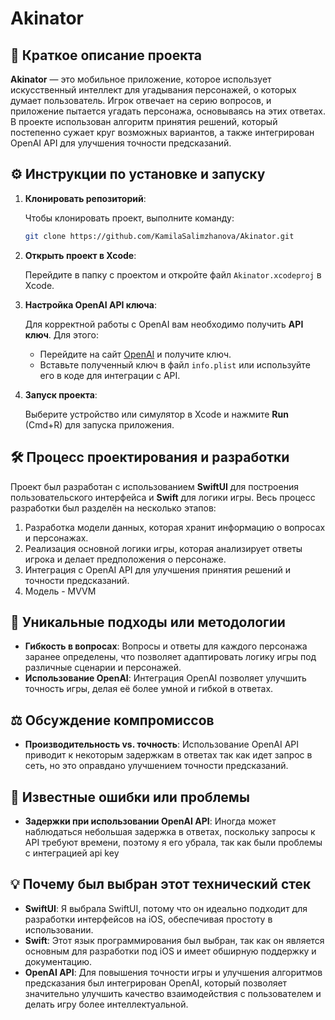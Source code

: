 # Akinator

## 📖 Краткое описание проекта

**Akinator** — это мобильное приложение, которое использует искусственный интеллект для угадывания персонажей, о которых думает пользователь. Игрок отвечает на серию вопросов, и приложение пытается угадать персонажа, основываясь на этих ответах. В проекте использован алгоритм принятия решений, который постепенно сужает круг возможных вариантов, а также интегрирован OpenAI API для улучшения точности предсказаний.

## ⚙️ Инструкции по установке и запуску

1. **Клонировать репозиторий**:

   Чтобы клонировать проект, выполните команду:

   ```bash
   git clone https://github.com/KamilaSalimzhanova/Akinator.git

2. **Открыть проект в Xcode**:

   Перейдите в папку с проектом и откройте файл `Akinator.xcodeproj` в Xcode.

3. **Настройка OpenAI API ключа**:

   Для корректной работы с OpenAI вам необходимо получить **API ключ**. Для этого:
   
   - Перейдите на сайт [OpenAI](https://platform.openai.com/account/api-keys) и получите ключ.
   - Вставьте полученный ключ в файл `info.plist` или используйте его в коде для интеграции с API.

4. **Запуск проекта**:

   Выберите устройство или симулятор в Xcode и нажмите **Run** (Cmd+R) для запуска приложения.

## 🛠 Процесс проектирования и разработки

Проект был разработан с использованием **SwiftUI** для построения пользовательского интерфейса и **Swift** для логики игры. Весь процесс разработки был разделён на несколько этапов:
1. Разработка модели данных, которая хранит информацию о вопросах и персонажах.
2. Реализация основной логики игры, которая анализирует ответы игрока и делает предположения о персонаже.
3. Интеграция с OpenAI API для улучшения принятия решений и точности предсказаний.
4. Модель - MVVM 

## 🧠 Уникальные подходы или методологии

- **Гибкость в вопросах**: Вопросы и ответы для каждого персонажа заранее определены, что позволяет адаптировать логику игры под различные сценарии и персонажей.
- **Использование OpenAI**: Интеграция OpenAI позволяет улучшить точность игры, делая её более умной и гибкой в ответах.

## ⚖️ Обсуждение компромиссов

- **Производительность vs. точность**: Использование OpenAI API приводит к некоторым задержкам в ответах так как идет запрос в сеть, но это оправдано улучшением точности предсказаний.
## 🐞 Известные ошибки или проблемы

- **Задержки при использовании OpenAI API**: Иногда может наблюдаться небольшая задержка в ответах, поскольку запросы к API требуют времени, поэтому я его убрала, так как были проблемы с интеграцией
api key

## 💡 Почему был выбран этот технический стек

- **SwiftUI**: Я выбрала SwiftUI, потому что он идеально подходит для разработки интерфейсов на iOS, обеспечивая простоту в использовании.
- **Swift**: Этот язык программирования был выбран, так как он является основным для разработки под iOS и имеет обширную поддержку и документацию.
- **OpenAI API**: Для повышения точности игры и улучшения алгоритмов предсказания был интегрирован OpenAI, который позволяет значительно улучшить качество взаимодействия с пользователем и делать игру более интеллектуальной.
